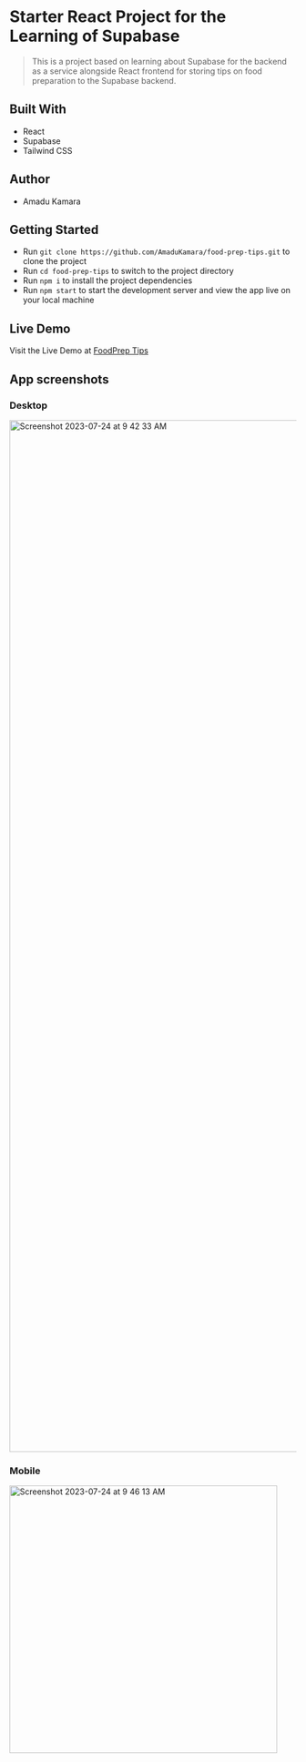# Starter React Project for the Learning of Supabase

> This is a project based on learning about Supabase for the backend as a service alongside React frontend for storing tips on food preparation to the Supabase backend.

## Built With
- React
- Supabase
- Tailwind CSS

## Author
- Amadu Kamara

## Getting Started

- Run `git clone https://github.com/AmaduKamara/food-prep-tips.git` to clone the project
- Run `cd food-prep-tips` to switch to the project directory
- Run `npm i` to install the project dependencies
- Run `npm start` to start the development server and view the app live on your local machine

## Live Demo
Visit the Live Demo at [FoodPrep Tips](https://food-prep-tips.vercel.app/)

## App screenshots

### Desktop

<img width="1813" alt="Screenshot 2023-07-24 at 9 42 33 AM" src="https://github.com/AmaduKamara/food-prep-tips/assets/50941074/8571d972-3664-4ba6-8a9b-2345c333d98a">

### Mobile

<img width="470" alt="Screenshot 2023-07-24 at 9 46 13 AM" src="https://github.com/AmaduKamara/food-prep-tips/assets/50941074/5a2f65a1-2a22-413c-b4f3-97bcbb62a48c">

